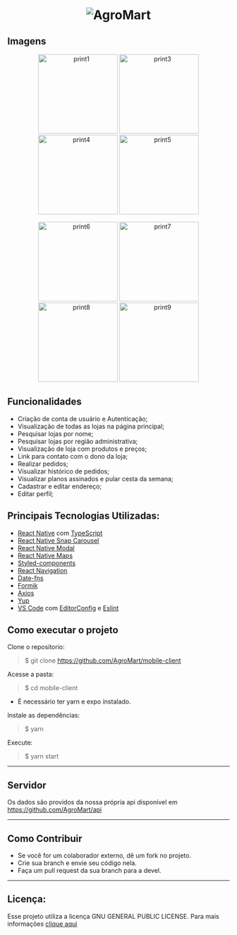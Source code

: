 <h1 align="center">
  <img alt="AgroMart" title="AgroMart" src="https://raw.githubusercontent.com/Hackathon-FGA-2020/Desafio-3-Grupo-6-mobile/master/src/assets/images/logo_0.5.png"/>
</h1>

## Imagens

<p align="center">
  <img src="https://github.com/user-attachments/assets/5bba49ff-9f85-4392-ba0b-bf4c24d04b66" alt="print1" width="180"/>
  <img src="https://github.com/user-attachments/assets/ddda62b3-1ec1-4a24-af7c-302cf9819820" alt="print3" width="180"/>
  <img src="https://github.com/user-attachments/assets/dbed868f-8265-4438-a6ed-7992fea7e80c" alt="print4" width="180"/>
  <img src="https://github.com/user-attachments/assets/ae5b1965-10c6-4af9-bc2e-64845493d630" alt="print5" width="180"/>
</p>
<p align="center">
  <img src="https://github.com/user-attachments/assets/db20af10-2934-45a2-84d4-e8cf36960aa1" alt="print6" width="180"/>
  <img src="https://github.com/user-attachments/assets/eaacd0e4-964f-4a6b-b537-8b8b8b3e14ad" alt="print7" width="180"/>
  <img src="https://github.com/user-attachments/assets/9c682736-b79c-47ae-8703-7bd4bf16a8fd" alt="print8" width="180"/>
  <img src="https://github.com/user-attachments/assets/220a78cb-a22e-466a-b300-da64028ae8ab" alt="print9" width="180"/>
</p>


## Funcionalidades

- Criação de conta de usuário e Autenticação;
- Visualização de todas as lojas na página principal;
- Pesquisar lojas por nome;
- Pesquisar lojas por região administrativa;
- Visualização de loja com produtos e preços;
- Link para contato com o dono da loja;
- Realizar pedidos;
- Visualizar histórico de pedidos;
- Visualizar planos assinados e pular cesta da semana;
- Cadastrar e editar endereço;
- Editar perfil;

## Principais Tecnologias Utilizadas:

- [React Native](https://reactnative.dev/) com [TypeScript](https://www.typescriptlang.org/)
- [React Native Snap Carousel](https://github.com/archriss/react-native-snap-carousel)
- [React Native Modal](https://github.com/react-native-community/react-native-modal)
- [React Native Maps](https://github.com/react-native-community/react-native-maps)
- [Styled-components](https://styled-components.com/)
- [React Navigation](https://reactnavigation.org/)
- [Date-fns](https://date-fns.org/)
- [Formik](https://github.com/jaredpalmer/formik)
- [Axios](https://github.com/axios/axios)
- [Yup](https://www.npmjs.com/package/yup)
- [VS Code](https://code.visualstudio.com/) com [EditorConfig](https://marketplace.visualstudio.com/items?itemName=EditorConfig.EditorConfig) e [Eslint](https://marketplace.visualstudio.com/items?itemName=dbaeumer.vscode-eslint)

## Como executar o projeto

Clone o repositorio:

> \$ git clone https://github.com/AgroMart/mobile-client

Acesse a pasta:

> \$ cd mobile-client

- É necessário ter yarn e expo instalado.

Instale as dependências:

> \$ yarn

Execute:

> \$ yarn start

---

## Servidor

Os dados são providos da nossa própria api disponível em https://github.com/AgroMart/api

---

## Como Contribuir

- Se você for um colaborador externo, dê um fork no projeto.
- Crie sua branch e envie seu código nela.
- Faça um pull request da sua branch para a devel.

---

## Licença:

Esse projeto utiliza a licença GNU GENERAL PUBLIC LICENSE. Para mais informações [clique aqui](https://github.com/AgroMart/mobile-client/blob/master/LICENSE)

